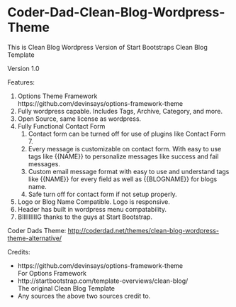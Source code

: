 # Coder-Dad-Clean-Blog-Wordpress-Theme
This is Clean Blog Wordpress Version of Start Bootstraps Clean Blog Template

Version 1.0

Features:

<ol>
  <li>
    Options Theme Framework
    <br>
    https://github.com/devinsays/options-framework-theme
  </li>
  <li>
    Fully wordpress capable. Includes Tags, Archive, Category, and more.
  </li>
  <li>
    Open Source, same license as wordpress.
  </li>
  <li>
    Fully Functional Contact Form
      <ol>
        <li>Contact form can be turned off for use of plugins like Contact Form 7.</li>
        <li>
          Every message is customizable on contact form. With easy to use tags like {{NAME}} to personalize 
          messages like success and fail messages.
        </li>
        <li>
          Custom email message format with easy to use and understand tags like {{NAME}} for every field 
          as well as {{BLOGNAME}} for blogs name.
        </li>
        <li>
          Safe turn off for contact form if not setup properly.
        </li>
      </ol>
  </li>
  <li>
    Logo or Blog Name Compatible. Logo is responsive.
  </li>
  <li>
    Header has built in wordpress menu compatability.
  </li>
  <li>
    BIIIIIIIIIG thanks to the guys at Start Bootstrap.
  </li>
</ol>

Coder Dads Theme:
http://coderdad.net/themes/clean-blog-wordpress-theme-alternative/


Credits:
<ul>
  <li>
    https://github.com/devinsays/options-framework-theme 
    <br>
    For Options Framework
  </li>
  <li>
    http://startbootstrap.com/template-overviews/clean-blog/
    <br>
    The original Clean Blog Template
  </li>
  <li>
    Any sources the above two sources credit to.
  </li>
</ul>
